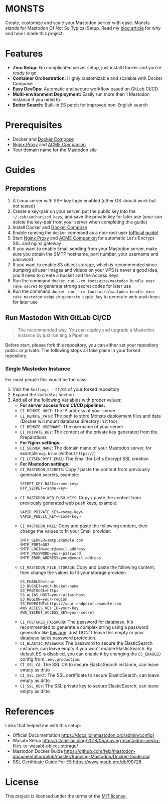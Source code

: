 # MONSTS

Create, customize and scale your Mastodon server with ease. Monsts stands for Mastodon Of Not So Typical Setup. Read my [blog article](https://mogita.com/a-personal-mastodon-instance-setup) for why and how I made this project.

# Features

- **Zero Setup:** No complicated server setup, just install Docker and you're ready to go
- **Container Orchestration:** Highly customizable and scalable with Docker Compose
- **Easy DevOps:** Automatic and secure workflow based on GitLab CI/CD
- **Multi-environment Deployment:** Easily run more than 1 Mastodon instance if you need to
- **Better Search:** Built-in ES patch for improved non-English search

# Prerequisites

- Docker and [Docker Compose](https://docs.docker.com/compose/install/)
- [Nginx Proxy](https://github.com/nginx-proxy/nginx-proxy) and [ACME Companion](https://github.com/nginx-proxy/acme-companion)
- Your domain name for the Mastodon site

# Guides

## Preparations

1. A Linux server with SSH key login enabled (other OS should work but not tested)
1. Create a key-pair on your server, put the public key into the `~/.ssh/authorized_keys`, and save the private key for later use (your can delete the key-pair from your server when completing this guide)
1. Install Docker and [Docker Compose](https://docs.docker.com/compose/install/)
1. Enable running the `docker` command as a non-root user ([official guide](https://docs.docker.com/engine/install/linux-postinstall/))
1. Start [Nginx Proxy](https://github.com/nginx-proxy/nginx-proxy) and [ACME Companion](https://github.com/nginx-proxy/acme-companion) for automatic Let's Encrypt SSL and nginx gateway
1. If you want to enable Email sending from your Mastodon server, make sure you obtain the SMTP hostname, port number, your username and password
1. If you want to enable S3 object storage, which is recommended since dumping all user images and videos on your VPS is never a good idea, you'll need to create a bucket and the Access Keys
1. Run the command `docker run --rm tootsuite/mastodon bundle exec rake secret` to generate strong secret codes for later use
1. Run the command `docker run --rm tootsuite/mastodon bundle exec rake mastodon:webpush:generate_vapid_key` to generate web push keys for later use

## Run Mastodon With GitLab CI/CD

> The recommended way. You can deploy and upgrade a Mastodon instance by just running a Pipeline.

Before start, please fork this repository, you can either set your repository public or private. The following steps all take place in your forked repository.

### Single Mastodon Instance

For most people this would be the case.

1. Visit the `Settings - CI/CD` of your forked repository
2. Expand the `Variables` section
3. Add all of the following Variables with proper values:
   - **For server access from CI/CD pipelines:**
   - `CI_REMOTE_HOST`: The IP address of your server
   - `CI_REMOTE_PATH`: The path to store Monsts deployment files and data (Docker will mount database directory in it too)
   - `CI_REMOTE_USERNAME`: The username of your server
   - `CI_PRIVATE_KEY`: The content of the private key generated from the Preparations
   - **For Nginx settings:**
   - `CI_SERVER_NAME`: The domain name of your Mastodon server, for example `mog.blue` (without `https://`)
   - `CI_LETSENCRYPT_EMAI`: The Email for Let's Encrypt SSL creation
   - **For Mastodon settings:**
   - `CI_MASTODON_SECRETS`: Copy / paste the content from previously generated secrets, example:
     ```
     SECRET_KEY_BASE=<some-key>
     OTP_SECRET=<some-key>
     ```
   - `CI_MASTODON_WEB_PUSH_KEYS`: Copy / paste the content from previously generated web push keys, example:
     ```
     VAPID_PRIVATE_KEY=<some-key>
     VAPID_PUBLIC_KEY=<some-key>
     ```
   - `CI_MASTODON_MAIL`: Copy and paste the following content, then change the values to fit your Email provider:
     ```
     SMTP_SERVER=smtp.example.com
     SMTP_PORT=587
     SMTP_LOGIN=your@email.address
     SMTP_PASSWORD=your-password
     SMTP_FROM_ADDRESS=your@email.address
     ```
   - `CI_MASTODON_FILE_STORAGE`: Copy and paste the following content, then change the values to fit your storage provider:
     ```
     S3_ENABLED=true
     S3_BUCKET=your-bucket-name
     S3_PROTOCOL=https
     S3_ALIAS_HOST=your-alias-host
     S3_REGION=your-region
     S3_ENDPOINT=https://your-endpoint.example.com
     AWS_ACCESS_KEY_ID=your-key
     AWS_SECRET_ACCESS_KEY=your-secret
     ```
   - `CI_POSTGRES_PASSWORD`: The password for database. It's recommended to generate a complex string using a password generator like [this one](https://passwordsgenerator.net). Just DON'T leave this empty or your database lacks password protection.
   - `CI_ELASTIC_PASSWORD`: The password to secure the ElasticSearch instance, can leave empty if you won't enable ElasticSearch. By default ES is disabled, you can enable it by changing the `ES_ENABLED` config from `.env.production`.
   - `CI_SSL_CA`: The SSL CA to secure ElasticSearch instance, can leave empty as ditto
   - `CI_SSL_CERT`: The SSL certificate to secure ElasticSearch, can leave empty as ditto
   - `CI_SSL_KEY`: The SSL private key to secure ElasticSearch, can leave empty as ditto

# References

Links that helped me with this setup:

- Official Documentation https://docs.joinmastodon.org/admin/config/
- Wasabi Setup https://stanislas.blog/2018/05/moving-mastodon-media-files-to-wasabi-object-storage/
- Mastodon Docker Guide https://github.com/felx/mastodon-documentation/blob/master/Running-Mastodon/Docker-Guide.md
- SSL Certificate Guide For ES https://www.modb.pro/db/99726

# License

This project is licensed under the terms of the [MIT license](LICENSE).
